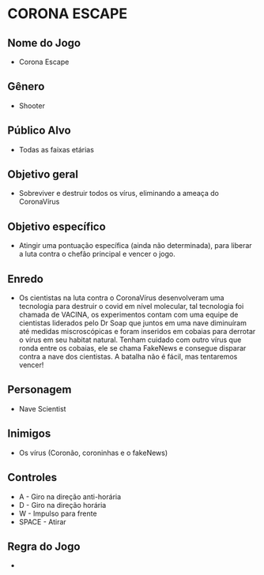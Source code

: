 # CORONA ESCAPE

## Nome do Jogo

- Corona Escape

## Gênero

- Shooter

## Público Alvo

- Todas as faixas etárias

## Objetivo geral

- Sobreviver e destruir todos os vírus, eliminando a ameaça do CoronaVírus

## Objetivo específico

- Atingir uma pontuação específica (ainda não determinada), para liberar a luta contra o chefão principal e vencer o jogo.

## Enredo

- Os cientistas na luta contra o CoronaVírus desenvolveram uma tecnologia para destruir o covid em nível molecular, tal tecnologia foi chamada de VACINA, os experimentos contam com uma equipe de cientistas liderados pelo Dr Soap que juntos em uma nave diminuíram até medidas miscroscópicas e foram inseridos em cobaias para derrotar o vírus em seu habitat natural. Tenham cuidado com outro vírus que ronda entre os cobaias, ele se chama FakeNews e consegue disparar contra a nave dos cientistas. A batalha não é fácil, mas tentaremos vencer!

## Personagem

- Nave Scientist

## Inimigos

- Os vírus (Coronão, coroninhas e o fakeNews)

## Controles 

- A - Giro na direção anti-horária
- D - Giro na direção horária
- W - Impulso para frente
- SPACE - Atirar

## Regra do Jogo

- 
